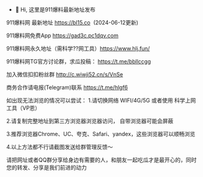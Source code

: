 - 👋 Hi, 这里是911爆料最新地址发布

911爆料网 最新地址 https://bl15.co  (2024-06-12更新)

911爆料网免费App https://gad3c.pc1dqv.com

911爆料网永久地址（需科学??网工具）https://www.hlj.fun/

911爆料网TG官方讨论群，求瓜投稿： https://t.me/bbllccgg

加入微信扣扣粉丝群 http://c.wiwji52.cn/s/VnSe

商务合作请电报(Telegram)联系 https://t.me/hlgf6

如出现无法浏览的情况可以尝试：
1.请切换网络 WIFI/4G/5G 或者使用 科学上网工具（VP恩）

2.请复制完整地址到第三方浏览器浏览器访问， 自带浏览器可能会屏蔽

3.推荐浏览器Chrome、UC、夸克、Safari、yandex，这些浏览器可以顺畅浏览

4.以上方法都不行请截图发送给群管理反馈～

请把网址或者QQ群分享给身边有需要的人，和朋友一起吃瓜才是最开心的，同时您的转发、分享是我们前进的动力
